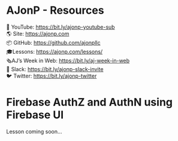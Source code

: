 # AJonP - Resources

🎥 YouTube: https://bit.ly/ajonp-youtube-sub  
🌎 Site: https://ajonp.com  
📦 GitHub: https://github.com/ajonpllc  
🎓Lessons: https://ajonp.com/lessons/  
🗞AJ’s Week in Web: https://bit.ly/aj-week-in-web  
💬 Slack: https://bit.ly/ajonp-slack-invite  
🐦 Twitter: https://bit.ly/ajonp-twitter

# Firebase AuthZ and AuthN using Firebase UI

Lesson coming soon...
